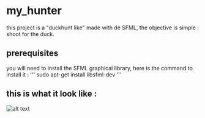 # my_hunter
this project is a "duckhunt like" made with de SFML, the objective is simple : shoot for the duck.

## prerequisites
you will need to install the SFML graphical library, here is the command to install it :
'''
sudo apt-get install libsfml-dev
'''

## this is what it look like :
![alt text](https://raw.githubusercontent.com/Tweek-Tweak/my_hunter/master/exemple_duck_hunt.png)
